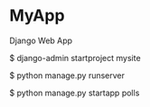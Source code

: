# MyApp

Django Web App

\$ django-admin startproject mysite

\$ python manage.py runserver

\$ python manage.py startapp polls
